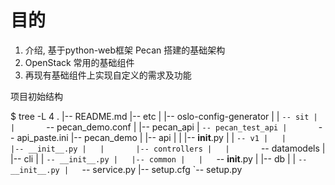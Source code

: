 # 目的

1. 介绍, 基于python-web框架 Pecan 搭建的基础架构
2. OpenStack 常用的基础组件
3. 再现有基础组件上实现自定义的需求及功能



项目初始结构

$ tree -L 4
.
|-- README.md
|-- etc
|   |-- oslo-config-generator
|   |   `-- sit
|   |       `-- pecan_demo.conf
|   |-- pecan_api
|   `-- pecan_test_api
|       `-- api_paste.ini
|-- pecan_demo
|   |-- api
|   |   |-- __init__.py
|   |   `-- v1
|   |       |-- __init__.py
|   |       |-- controllers
|   |       `-- datamodels
|   |-- cli
|   |   `-- __init__.py
|   |-- common
|   |   `-- __init__.py
|   |-- db
|   |   `-- __init__.py
|   `-- service.py
|-- setup.cfg
`-- setup.py
